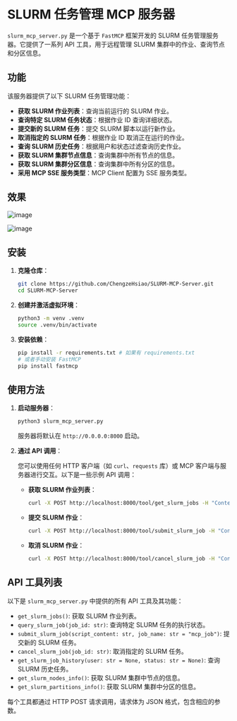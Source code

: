 # SLURM 任务管理 MCP 服务器

`slurm_mcp_server.py` 是一个基于 `FastMCP` 框架开发的 SLURM 任务管理服务器。它提供了一系列 API 工具，用于远程管理 SLURM 集群中的作业、查询节点和分区信息。

## 功能

该服务器提供了以下 SLURM 任务管理功能：

- **获取 SLURM 作业列表**：查询当前运行的 SLURM 作业。
- **查询特定 SLURM 任务状态**：根据作业 ID 查询详细状态。
- **提交新的 SLURM 任务**：提交 SLURM 脚本以运行新作业。
- **取消指定的 SLURM 任务**：根据作业 ID 取消正在运行的作业。
- **查询 SLURM 历史任务**：根据用户和状态过滤查询历史作业。
- **获取 SLURM 集群节点信息**：查询集群中所有节点的信息。
- **获取 SLURM 集群分区信息**：查询集群中所有分区的信息。
- **采用 MCP SSE 服务类型**：MCP Client 配置为 SSE 服务类型。

## 效果
![image](https://github.com/user-attachments/assets/e6a41dcf-cecd-42b0-aee1-35bf1bd1a268)

![image](https://github.com/user-attachments/assets/8af59e42-a4ba-4611-a2df-9c451cd83574)

## 安装

1. **克隆仓库**：

   ```bash
   git clone https://github.com/ChengzeHsiao/SLURM-MCP-Server.git
   cd SLURM-MCP-Server
   ```

2. **创建并激活虚拟环境**：

   ```bash
   python3 -m venv .venv
   source .venv/bin/activate
   ```

3. **安装依赖**：

   ```bash
   pip install -r requirements.txt # 如果有 requirements.txt
   # 或者手动安装 FastMCP
   pip install fastmcp
   ```

## 使用方法

1. **启动服务器**：

   ```bash
   python3 slurm_mcp_server.py
   ```

   服务器将默认在 `http://0.0.0.0:8000` 启动。

2. **通过 API 调用**：

   您可以使用任何 HTTP 客户端（如 `curl`、`requests` 库）或 MCP 客户端与服务器进行交互。以下是一些示例 API 调用：

   - **获取 SLURM 作业列表**：

     ```bash
     curl -X POST http://localhost:8000/tool/get_slurm_jobs -H "Content-Type: application/json" -d '{}'
     ```

   - **提交 SLURM 作业**：

     ```bash
     curl -X POST http://localhost:8000/tool/submit_slurm_job -H "Content-Type: application/json" -d '{"script_content": "#!/bin/bash\n#SBATCH --job-name=my_test_job\n#SBATCH --time=00:01:00\n#SBATCH --nodes=1\n\necho \"Hello from SLURM!\""}'
     ```

   - **取消 SLURM 作业**：

     ```bash
     curl -X POST http://localhost:8000/tool/cancel_slurm_job -H "Content-Type: application/json" -d '{"job_id": "<your-job-id>"}'
     ```

## API 工具列表

以下是 `slurm_mcp_server.py` 中提供的所有 API 工具及其功能：

- `get_slurm_jobs()`: 获取 SLURM 作业列表。
- `query_slurm_job(job_id: str)`: 查询特定 SLURM 任务的执行状态。
- `submit_slurm_job(script_content: str, job_name: str = "mcp_job")`: 提交新的 SLURM 任务。
- `cancel_slurm_job(job_id: str)`: 取消指定的 SLURM 任务。
- `get_slurm_job_history(user: str = None, status: str = None)`: 查询 SLURM 历史任务。
- `get_slurm_nodes_info()`: 获取 SLURM 集群中节点的信息。
- `get_slurm_partitions_info()`: 获取 SLURM 集群中分区的信息。

每个工具都通过 HTTP POST 请求调用，请求体为 JSON 格式，包含相应的参数。
